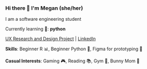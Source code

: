 ### Hi there 👋 I'm Megan (she/her)
I am a software engineering student

Currently learning 🌱: **python**

[UX Research and Design Project](https://uxfol.io/p/4fd6ec7f/03d3353f) | [LinkedIn](https://www.linkedin.com/in/megan-santagata-aba682208/)

**Skills**: Beginner R :bar_chart:, Beginner Python :snake:, Figma for prototyping :art:

**Casual Interests**: Gaming 🎮, Reading 📚, Gym 💪, Bunny Mom 🐰


<!--
**MegSanta/MegSanta** is a ✨ _special_ ✨ repository because its `README.md` (this file) appears on your GitHub profile.

Here are some ideas to get you started:

- 🔭 I’m currently working on ...
- 🌱 I’m currently learning ...
- 👯 I’m looking to collaborate on ...
- 🤔 I’m looking for help with ...
- 💬 Ask me about ...
- 📫 How to reach me: ...
- 😄 Pronouns: ...
- ⚡ Fun fact: ...
-->
